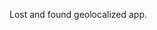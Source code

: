 <!--
name: 'missingno / lo.st'
tools: ['MEAN', 'Leaflet']
completeness: 0
-->

Lost and found geolocalized app.
